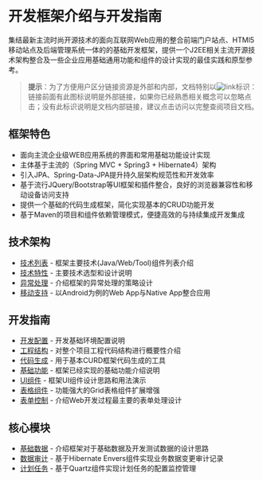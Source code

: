 # 开发框架介绍与开发指南

集结最新主流时尚开源技术的面向互联网Web应用的整合前端门户站点、HTMl5移动站点及后端管理系统一体的的基础开发框架，提供一个J2EE相关主流开源技术架构整合及一些企业应用基础通用功能和组件的设计实现的最佳实践和原型参考。

> **提示**：为了方便用户区分链接资源是外部和内部，文档特别以![link](http://git.oschina.net/xautlx/s2jh4net/raw/master/src/main/webapp/docs/markdown/images/link.gif)标识：链接前面有此图标说明是外部链接，如果你已经熟悉相关概念可以忽略点击；没有此标识说明是文档内部链接，建议点击访问以完整查阅项目文档。

## 框架特色

* 面向主流企业级WEB应用系统的界面和常用基础功能设计实现
* 主体基于主流的（Spring MVC + Spring3 + Hibernate4）架构
* 引入JPA、Spring-Data-JPA提升持久层架构规范性和开发效率
* 基于流行JQuery/Bootstrap等UI框架和插件整合，良好的浏览器兼容性和移动设备访问支持
* 提供一个基础的代码生成框架，简化实现基本的CRUD功能开发
* 基于Maven的项目和组件依赖管理模式，便捷高效的与持续集成开发集成

## 技术架构

* [技术列表](技术列表.md) - 框架主要技术(Java/Web/Tool)组件列表介绍
* [技术特性](技术特性.md) - 主要技术选型和设计说明
* [异常处理](异常处理.md) - 介绍框架的异常处理的策略设计
* [移动支持](移动支持.md) - 以Android为例的Web App与Native App整合应用

## 开发指南

* [开发配置](开发配置.md) - 开发基础环境配置说明
* [工程结构](工程结构.md) - 对整个项目工程代码结构进行概要性介绍
* [代码生成](代码生成.md) - 用于基本CURD框架代码生成的工具
* [基础功能](基础功能.md) - 框架已经实现的基础功能介绍说明
* [UI组件](UI组件.md)    - 框架UI组件设计思路和用法演示
* [表格组件](表格组件.md) - 功能强大的Grid表格组件扩展增强
* [表单控制](表单控制.md) - 介绍Web开发过程最主要的表单处理设计

## 核心模块

* [基础数据](基础数据.md) - 介绍框架对于基础数据及开发测试数据的设计思路
* [数据审计](数据审计.md) - 基于Hibernate Envers组件实现业务数据变更审计记录
* [计划任务](计划任务.md) - 基于Quartz组件实现计划任务的配置监控管理

